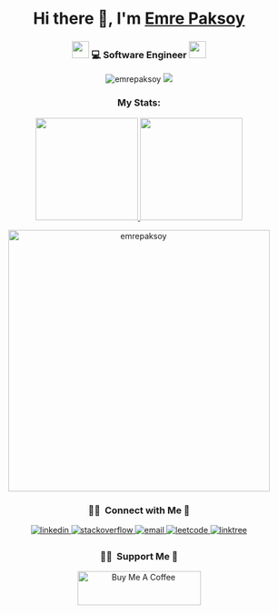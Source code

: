 

<div align="center">
   <h1>Hi there 👋, I'm <a href="www.linkedin.com/in/emrepaksoy">Emre Paksoy</a></h1>
</div>

<div align="center">
   <h3>
   <img src="https://media.giphy.com/media/WUlplcMpOCEmTGBtBW/giphy.gif" width="30">  
   💻 Software Engineer  <img src="https://media.giphy.com/media/WUlplcMpOCEmTGBtBW/giphy.gif" width="30">
   </h3>
   <div>
   <a><img src="https://komarev.com/ghpvc/?username=emrepaksoy&label=Profile%20views&color=5e30eb&style=flat" alt="emrepaksoy" /> </a>
   <a href="https://wakatime.com/@emrepaksoy"><img src=https://wakatime.com/badge/user/54bf0280-ca65-45a6-9be9-658a3aa7f667.svg /></a>
   </div>
   <h3 align="center">My Stats:</h3>
<a href="https://github.com/emrepaksoy">
  <img height="180em" src="https://github-readme-stats-eight-theta.vercel.app/api?username=emrepaksoy&show_icons=true&theme=algolia&include_all_commits=true&count_private=true"/>
  <img height="180em" src="https://github-readme-stats-eight-theta.vercel.app/api/top-langs/?username=emrepaksoy&layout=compact&langs_count=8&theme=algolia"/>
</a>
<p align="center" dir="auto"><a href="#"><img src="https://github-readme-streak-stats.herokuapp.com/?user=emrepaksoy&amp;theme=algolia" width="460em" alt="emrepaksoy" data-canonical-src="https://github-readme-streak-stats.herokuapp.com/?user=emrepaksoy&amp;theme=algolia" style="max-width: 100%;"></a></p>


### 🤝🏻 &nbsp;Connect with Me 🤝

<div align="center">
<a href="https://www.linkedin.com/in/emrepaksoy" target="_blank">
<img src="https://img.shields.io/badge/linkedin-%231E77B5.svg?&style=for-the-badge&logo=linkedin&logoColor=white" alt="linkedin" style="margin-bottom: 5px;" />
</a>
<a href="https://stackoverflow.com/users/14513798/emre-paksoy" target="_blank">
<img src="https://img.shields.io/badge/stackoverflow-%23F28032.svg?&style=for-the-badge&logo=stackoverflow&logoColor=white" alt="stackoverflow" style="margin-bottom: 5px;" />
</a>
<a href="mailto:emrepaksoy4@gmail.com" target="_blank">
<img src="https://img.shields.io/badge/email-%23D14836.svg?&style=for-the-badge&logo=gmail&logoColor=white" alt="email" style="margin-bottom: 5px;" />
</a>
<a href="https://leetcode.com/emrepaksoy" target="_blank">
  <img src="https://img.shields.io/badge/LeetCode-%23FFA116.svg?&style=for-the-badge&logo=leetcode&logoColor=white" alt="leetcode" style="margin-bottom: 5px;" />
</a>
<a href="https://linktr.ee/emre.paksoy" target="_blank">
  <img src="https://img.shields.io/badge/linktree-%23EE6C4D.svg?&style=for-the-badge&logo=linktree&logoColor=white" alt="linktree" style="margin-bottom: 5px;" />
</a>
   
 ### 🤝🏻 &nbsp;Support Me 🤝
<a href="https://buymeacoffee.com/emrepaksoy" target="_blank"><img src="https://cdn.buymeacoffee.com/buttons/v2/default-yellow.png" alt="Buy Me A Coffee" style="height: 60px !important;width: 217px !important;" ></a>
</div>
</div>
